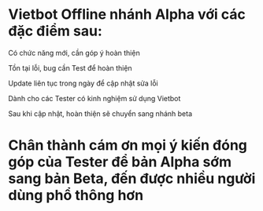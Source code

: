 
# Vietbot Offline nhánh Alpha với các đặc điểm sau:

Có chức năng mới, cần góp ý hoàn thiện

Tồn tại lỗi, bug cần Test để hoàn thiện

Update liên tục trong ngày để cập nhật sửa lỗi

Dành cho các Tester có kinh nghiệm sử dụng Vietbot

Sau khi cập nhật, hoàn thiện sẽ chuyển sang nhánh beta

# Chân thành cám ơn mọi ý kiến đóng góp của Tester để bản Alpha sớm sang bản Beta, đến được nhiều người dùng phổ thông hơn

